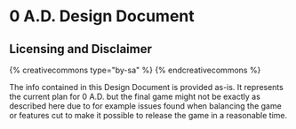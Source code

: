 # 0 A.D. Design Document

## Licensing and Disclaimer

{% creativecommons type="by-sa" %}
{% endcreativecommons %}

The info contained in this Design Document is provided as-is. It represents the current plan for 0 A.D. but the final game might not be exactly as described here due to for example issues found when balancing the game or features cut to make it possible to release the game in a reasonable time.
